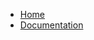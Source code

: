 <!-- _navbar.md -->

* [Home](https://quabot.net)
* [Documentation](https://wiki.quabot.net/#quabot)
